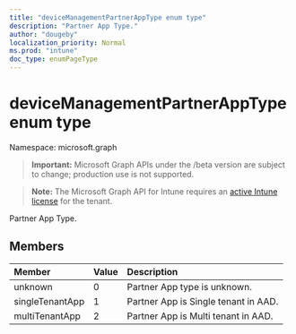```yaml
---
title: "deviceManagementPartnerAppType enum type"
description: "Partner App Type."
author: "dougeby"
localization_priority: Normal
ms.prod: "intune"
doc_type: enumPageType
---
```


# deviceManagementPartnerAppType enum type

Namespace: microsoft.graph

> **Important:** Microsoft Graph APIs under the /beta version are subject to change; production use is not supported.

> **Note:** The Microsoft Graph API for Intune requires an [active Intune license](https://go.microsoft.com/fwlink/?linkid=839381) for the tenant.

Partner App Type.

## Members
|Member|Value|Description|
|:---|:---|:---|
|unknown|0|Partner App type is unknown.|
|singleTenantApp|1|Partner App is Single tenant in AAD.|
|multiTenantApp|2|Partner App is Multi tenant in AAD.|






